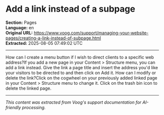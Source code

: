 # Add a link instead of a subpage

**Section:** Pages  
**Language:** en  
**Original URL:** https://www.voog.com/support/managing-your-website-pages/creating-a-link-instead-of-subpage.html  
**Extracted:** 2025-08-05 07:49:02 UTC

---

How can I create a menu button if I wish to direct clients to a specific web address?If you add a new page in your Content > Structure menu, you can add a link instead.
Give the link a page title and insert the address you'd like your visitors to be directed to and then click on Add it.
How can I modify or delete the link?Click on the cogwheel on your previously added linked page in your Content > Structure menu to change it. Click on the trash bin icon to delete the linked page.

---

*This content was extracted from Voog's support documentation for AI-friendly processing.*
